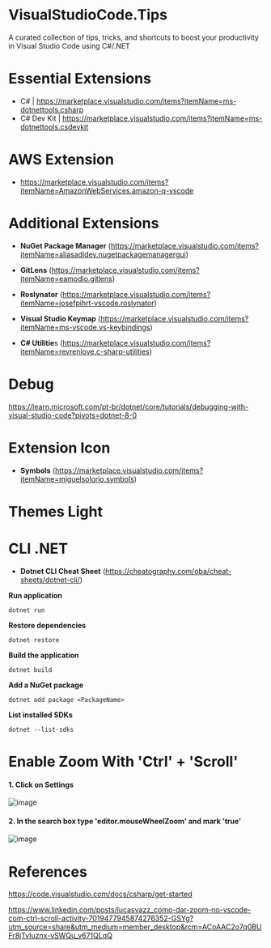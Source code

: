 # VisualStudioCode.Tips
A curated collection of tips, tricks, and shortcuts to boost your productivity in Visual Studio Code using C#/.NET

# Essential Extensions
- C# | https://marketplace.visualstudio.com/items?itemName=ms-dotnettools.csharp
- C# Dev Kit | https://marketplace.visualstudio.com/items?itemName=ms-dotnettools.csdevkit

# AWS Extension
- https://marketplace.visualstudio.com/items?itemName=AmazonWebServices.amazon-q-vscode

# Additional Extensions
- **NuGet Package Manager** (https://marketplace.visualstudio.com/items?itemName=aliasadidev.nugetpackagemanagergui)
- **GitLens** (https://marketplace.visualstudio.com/items?itemName=eamodio.gitlens)
- **Roslynator** (https://marketplace.visualstudio.com/items?itemName=josefpihrt-vscode.roslynator)
- **Visual Studio Keymap** (https://marketplace.visualstudio.com/items?itemName=ms-vscode.vs-keybindings)
 
- **C# Utilitie**s (https://marketplace.visualstudio.com/items?itemName=revrenlove.c-sharp-utilities)


# Debug

https://learn.microsoft.com/pt-br/dotnet/core/tutorials/debugging-with-visual-studio-code?pivots=dotnet-8-0

# Extension Icon
- **Symbols** (https://marketplace.visualstudio.com/items?itemName=miguelsolorio.symbols)


# Themes Light


# CLI .NET

- **Dotnet CLI Cheat Sheet** (https://cheatography.com/oba/cheat-sheets/dotnet-cli/)


**Run application**
```
dotnet run
```


**Restore dependencies**
```
dotnet restore
```



**Build the application**
```
dotnet build
```



**Add a NuGet package**
```
dotnet add package <PackageName>
```



**List installed SDKs**
```
dotnet --list-sdks
```

# Enable Zoom With 'Ctrl' + 'Scroll'

#### 1. Click on Settings
![image](https://github.com/user-attachments/assets/45152cdd-8934-46dc-bdb7-0fd3a17fe768)

#### 2. In the search box type 'editor.mouseWheelZoom' and mark 'true'
![image](https://github.com/user-attachments/assets/1dbf416d-6445-43c6-aa1b-fe9350f6dec9)



# References

https://code.visualstudio.com/docs/csharp/get-started

https://www.linkedin.com/posts/lucasvazz_como-dar-zoom-no-vscode-com-ctrl-scroll-activity-7019477945874276352-GSYg?utm_source=share&utm_medium=member_desktop&rcm=ACoAAC2o7q0BUFr8jTvluznx-vSWQu_v671QLqQ

